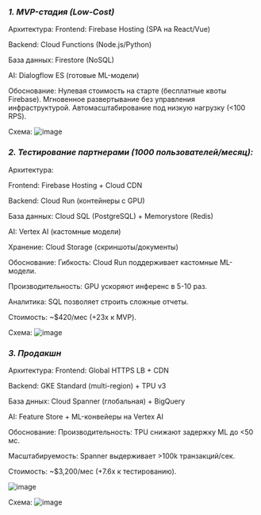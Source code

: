 ### ***1. MVP-стадия (Low-Cost)***
Архитектура:
Frontend: Firebase Hosting (SPA на React/Vue)

Backend: Cloud Functions (Node.js/Python)

База данных: Firestore (NoSQL)

AI: Dialogflow ES (готовые ML-модели)

Обоснование:
Нулевая стоимость на старте (бесплатные квоты Firebase).
Мгновенное развертывание без управления инфраструктурой.
Автомасштабирование под низкую нагрузку (<100 RPS).

Схема:
![image](https://github.com/user-attachments/assets/156cc534-93de-48e7-a04f-64dda9a9045f)

### ***2. Тестирование партнерами (1000 пользователей/месяц):***
Архитектура:

Frontend: Firebase Hosting + Cloud CDN

Backend: Cloud Run (контейнеры с GPU)

База данных: Cloud SQL (PostgreSQL) + Memorystore (Redis)

AI: Vertex AI (кастомные модели)

Хранение: Cloud Storage (скриншоты/документы)

Обоснование:
Гибкость: Cloud Run поддерживает кастомные ML-модели.

Производительность: GPU ускоряют инференс в 5-10 раз.

Аналитика: SQL позволяет строить сложные отчеты.

Стоимость: ~$420/мес (+23x к MVP).

Схема:
![image](https://github.com/user-attachments/assets/2eae3053-7ffc-4a99-bb60-fede920e0489)


### ***3. Продакшн*** 

Архитектура:
Frontend: Global HTTPS LB + CDN

Backend: GKE Standard (multi-region) + TPU v3

База днных: Cloud Spanner (глобальная) + BigQuery

AI: Feature Store + ML-конвейеры на Vertex AI

Обоснование:
Производительность: TPU снижают задержку ML до <50 мс.

Масштабируемость: Spanner выдерживает >100k транзакций/сек.

Стоимость: ~$3,200/мес (+7.6x к тестированию).

![image](https://github.com/user-attachments/assets/733eb433-789e-46d8-a5e0-c39a14e0a0f5)

Схема:
![image](https://github.com/user-attachments/assets/a70a9d87-5c20-4a43-adb4-a38f0dbcf4fa)
